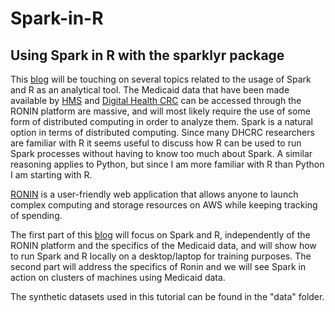 # Spark-in-R

## Using Spark in R with the sparklyr package

This [blog](https://dhcrc.github.io/spark-in-r/) will be touching on several topics related to the usage of Spark and R as an analytical tool. 
The Medicaid data that have been made available by [HMS](https://hms.com/) and [Digital Health CRC](https://www.digitalhealthcrc.com/hms-data-sets/) can be accessed through the RONIN platform are massive, and will most likely require the use of some form of distributed computing in order to analyze them. Spark is a natural option in terms of distributed computing. Since many DHCRC researchers are familiar with R it seems useful to discuss how R can be used to run Spark processes without having to know too much about Spark. A similar reasoning applies to Python, but since I am more familiar with R than Python I am starting with R.

[RONIN](https://ronin.cloud/) is a user-friendly web application that allows anyone to launch complex computing and storage resources on AWS while keeping tracking of spending.

The first part of this [blog](https://dhcrc.github.io/spark-in-r/) will focus on Spark and R, independently of the RONIN platform and the specifics of the Medicaid data, and  will show how to run Spark and R locally on a desktop/laptop for training purposes. The second part  will address the specifics of Ronin and we will see Spark in action on clusters of machines using Medicaid data.

The synthetic datasets used in this tutorial can be found in the "data" folder.

